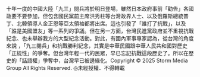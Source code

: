 十年一度的中國大陸「九三」閱兵將於明日登場，雖然日本政府事前「勸告」各國政要不要參加，但包含國民黨前主席洪秀柱等台灣政界人士、以及俄羅斯總統普丁、北韓領導人金正恩等亞太領袖都將出席。這也引發了「誰打了抗戰」，以及「誰是美國盟友」等一系列的爭議。但在另一方面，台灣民進黨政府並不重視抗戰紀念、也未舉辦我方的大型紀念活動。對此，有國內軍事專家認為，從台灣的角度來說 ，「九三閱兵」和抗戰勝利紀念，其實是中華民國跟中華人民共和國對歷史「正統性」的爭奪。但台灣年輕一代的民眾，早已忘記抗戰這段歷史了。所以在歷史的「話語權」爭奪中，台灣早已被邊緣化。Copyright © 2025 Storm Media Group All Rights Reserved. ◎未經授權．不得轉載